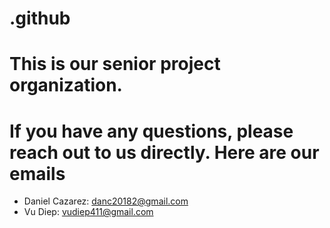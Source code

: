 # .github
# This is our senior project organization.
# If you have any questions, please reach out to us directly. Here are our emails
- Daniel Cazarez: danc20182@gmail.com
- Vu Diep: vudiep411@gmail.com
